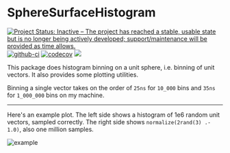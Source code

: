 # SphereSurfaceHistogram

<a href="https://www.repostatus.org/#inactive"><img src="https://www.repostatus.org/badges/latest/inactive.svg" alt="Project Status: Inactive – The project has reached a stable, usable state but is no longer being actively developed; support/maintenance will be provided as time allows." /></a>
[![github-ci](https://github.com/ffreyer/SphereSurfaceHistogram.jl/workflows/Tests/badge.svg)](https://github.com/ffreyer/SphereSurfaceHistogram.jl/actions?query=workflow%3A%22Tests%22)
[![codecov](https://codecov.io/gh/ffreyer/SphereSurfaceHistogram.jl/branch/master/graph/badge.svg)](https://codecov.io/gh/ffreyer/SphereSurfaceHistogram.jl)
[![](https://img.shields.io/badge/docs-dev-blue.svg)](https://ffreyer.github.io/SphereSurfaceHistogram.jl/dev)


This package does histogram binning on a unit sphere, i.e. binning of unit vectors. It also provides some plotting utilities.

Binning a single vector takes on the order of `25ns` for `10_000` bins and `35ns` for `1_000_000` bins on my machine.

---

Here's an example plot. The left side shows a histogram of 1e6 random unit vectors, sampled correctly. The right side shows `normalize(2rand(3) .- 1.0)`, also one million samples. 

![example](https://user-images.githubusercontent.com/10947937/110827691-9f0bfb80-8296-11eb-9caa-b18742f41c8f.png)
